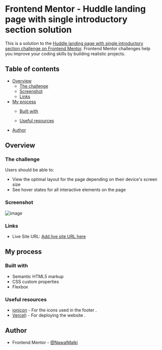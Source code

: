 # Frontend Mentor - Huddle landing page with single introductory section solution

This is a solution to the [Huddle landing page with single introductory section challenge on Frontend Mentor](https://www.frontendmentor.io/challenges/huddle-landing-page-with-a-single-introductory-section-B_2Wvxgi0). Frontend Mentor challenges help you improve your coding skills by building realistic projects. 

## Table of contents

- [Overview](#overview)
  - [The challenge](#the-challenge)
  - [Screenshot](#screenshot)
  - [Links](#links)
- [My process](#my-process)
  - [Built with](#built-with)

  - [Useful resources](#useful-resources)
- [Author](#author)



## Overview

### The challenge

Users should be able to:

- View the optimal layout for the page depending on their device's screen size
- See hover states for all interactive elements on the page

### Screenshot

![image](https://github.com/NawalMalki/Challenge6/assets/114352448/211c0b53-8399-4cf4-ac47-8c77f1963fbd)


### Links


- Live Site URL: [Add live site URL here](https://your-live-site-url.com)

## My process

### Built with

- Semantic HTML5 markup
- CSS custom properties
- Flexbox









### Useful resources

- [ionicon]([https://www.example.com](https://ionic.io/ionicons)) - For the icons used in the footer .
- [Vercel](https://vercel.com/dashboard)) - For deploying the website .






## Author


- Frontend Mentor - [@NawalMalki](https://www.frontendmentor.io/profile/NawalMalki)


